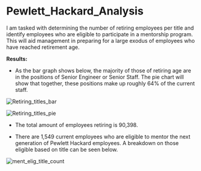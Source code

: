 # Pewlett_Hackard_Analysis

I am tasked with determining the number of retiring employees per title and identify employees who are eligible to participate in a mentorship program. This will aid management in preparing for a large exodus of employees who have reached retirement age. 

**Results:**


* As the bar graph shows below, the majority of those of retiring age are in the positions of Senior Engineer or Senior Staff.    The pie chart will show that together, these positions make up roughly 64% of the current staff. 

![Retiring_titles_bar](https://user-images.githubusercontent.com/92542382/145750649-ba092cb7-062e-406a-842f-c03e7fc59baf.png)

![Retiring_titles_pie](https://user-images.githubusercontent.com/92542382/145750658-3531859d-4a7b-4f63-8f72-2b17eb510371.png)


* The total amount of employees retiring is 90,398.

* There are 1,549 current employees who are eligible to mentor the next generation of Pewlett Hackard employees.  A breakdown on those eligible based on title can be seen below. 


![ment_elig_title_count](https://user-images.githubusercontent.com/92542382/145750677-6989d83a-606f-4e4e-bd20-145190d01886.png)


